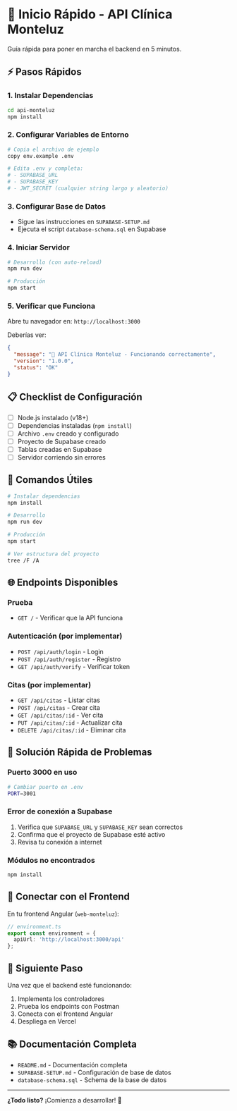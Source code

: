 # 🚀 Inicio Rápido - API Clínica Monteluz

Guía rápida para poner en marcha el backend en 5 minutos.

## ⚡ Pasos Rápidos

### 1. Instalar Dependencias
```bash
cd api-monteluz
npm install
```

### 2. Configurar Variables de Entorno
```bash
# Copia el archivo de ejemplo
copy env.example .env

# Edita .env y completa:
# - SUPABASE_URL
# - SUPABASE_KEY
# - JWT_SECRET (cualquier string largo y aleatorio)
```

### 3. Configurar Base de Datos
- Sigue las instrucciones en `SUPABASE-SETUP.md`
- Ejecuta el script `database-schema.sql` en Supabase

### 4. Iniciar Servidor
```bash
# Desarrollo (con auto-reload)
npm run dev

# Producción
npm start
```

### 5. Verificar que Funciona
Abre tu navegador en: `http://localhost:3000`

Deberías ver:
```json
{
  "message": "🏥 API Clínica Monteluz - Funcionando correctamente",
  "version": "1.0.0",
  "status": "OK"
}
```

## 📋 Checklist de Configuración

- [ ] Node.js instalado (v18+)
- [ ] Dependencias instaladas (`npm install`)
- [ ] Archivo `.env` creado y configurado
- [ ] Proyecto de Supabase creado
- [ ] Tablas creadas en Supabase
- [ ] Servidor corriendo sin errores

## 🔧 Comandos Útiles

```bash
# Instalar dependencias
npm install

# Desarrollo
npm run dev

# Producción
npm start

# Ver estructura del proyecto
tree /F /A
```

## 🌐 Endpoints Disponibles

### Prueba
- `GET /` - Verificar que la API funciona

### Autenticación (por implementar)
- `POST /api/auth/login` - Login
- `POST /api/auth/register` - Registro
- `GET /api/auth/verify` - Verificar token

### Citas (por implementar)
- `GET /api/citas` - Listar citas
- `POST /api/citas` - Crear cita
- `GET /api/citas/:id` - Ver cita
- `PUT /api/citas/:id` - Actualizar cita
- `DELETE /api/citas/:id` - Eliminar cita

## 🐛 Solución Rápida de Problemas

### Puerto 3000 en uso
```bash
# Cambiar puerto en .env
PORT=3001
```

### Error de conexión a Supabase
1. Verifica que `SUPABASE_URL` y `SUPABASE_KEY` sean correctos
2. Confirma que el proyecto de Supabase esté activo
3. Revisa tu conexión a internet

### Módulos no encontrados
```bash
npm install
```

## 📱 Conectar con el Frontend

En tu frontend Angular (`web-monteluz`):

```typescript
// environment.ts
export const environment = {
  apiUrl: 'http://localhost:3000/api'
};
```

## 🚀 Siguiente Paso

Una vez que el backend esté funcionando:
1. Implementa los controladores
2. Prueba los endpoints con Postman
3. Conecta con el frontend Angular
4. Despliega en Vercel

## 📚 Documentación Completa

- `README.md` - Documentación completa
- `SUPABASE-SETUP.md` - Configuración de base de datos
- `database-schema.sql` - Schema de la base de datos

---

**¿Todo listo?** ¡Comienza a desarrollar! 🎉



